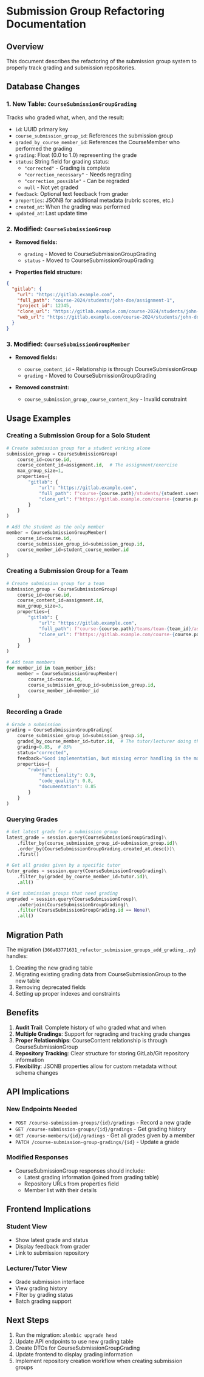 # Submission Group Refactoring Documentation

## Overview
This document describes the refactoring of the submission group system to properly track grading and submission repositories.

## Database Changes

### 1. New Table: `CourseSubmissionGroupGrading`
Tracks who graded what, when, and the result:
- `id`: UUID primary key
- `course_submission_group_id`: References the submission group
- `graded_by_course_member_id`: References the CourseMember who performed the grading
- `grading`: Float (0.0 to 1.0) representing the grade
- `status`: String field for grading status:
  - `"corrected"` - Grading is complete
  - `"correction_necessary"` - Needs regrading
  - `"correction_possible"` - Can be regraded
  - `null` - Not yet graded
- `feedback`: Optional text feedback from grader
- `properties`: JSONB for additional metadata (rubric scores, etc.)
- `created_at`: When the grading was performed
- `updated_at`: Last update time

### 2. Modified: `CourseSubmissionGroup`
- **Removed fields:**
  - `grading` - Moved to CourseSubmissionGroupGrading
  - `status` - Moved to CourseSubmissionGroupGrading
  
- **Properties field structure:**
```json
{
  "gitlab": {
    "url": "https://gitlab.example.com",
    "full_path": "course-2024/students/john-doe/assignment-1",
    "project_id": 12345,
    "clone_url": "https://gitlab.example.com/course-2024/students/john-doe/assignment-1.git",
    "web_url": "https://gitlab.example.com/course-2024/students/john-doe/assignment-1"
  }
}
```

### 3. Modified: `CourseSubmissionGroupMember`
- **Removed fields:**
  - `course_content_id` - Relationship is through CourseSubmissionGroup
  - `grading` - Moved to CourseSubmissionGroupGrading
  
- **Removed constraint:**
  - `course_submission_group_course_content_key` - Invalid constraint

## Usage Examples

### Creating a Submission Group for a Solo Student
```python
# Create submission group for a student working alone
submission_group = CourseSubmissionGroup(
    course_id=course.id,
    course_content_id=assignment.id,  # The assignment/exercise
    max_group_size=1,
    properties={
        "gitlab": {
            "url": "https://gitlab.example.com",
            "full_path": f"course-{course.path}/students/{student.username}/assignment-{assignment.path}",
            "clone_url": f"https://gitlab.example.com/course-{course.path}/students/{student.username}/assignment-{assignment.path}.git"
        }
    }
)

# Add the student as the only member
member = CourseSubmissionGroupMember(
    course_id=course.id,
    course_submission_group_id=submission_group.id,
    course_member_id=student_course_member.id
)
```

### Creating a Submission Group for a Team
```python
# Create submission group for a team
submission_group = CourseSubmissionGroup(
    course_id=course.id,
    course_content_id=assignment.id,
    max_group_size=3,
    properties={
        "gitlab": {
            "url": "https://gitlab.example.com",
            "full_path": f"course-{course.path}/teams/team-{team_id}/assignment-{assignment.path}",
            "clone_url": f"https://gitlab.example.com/course-{course.path}/teams/team-{team_id}/assignment-{assignment.path}.git"
        }
    }
)

# Add team members
for member_id in team_member_ids:
    member = CourseSubmissionGroupMember(
        course_id=course.id,
        course_submission_group_id=submission_group.id,
        course_member_id=member_id
    )
```

### Recording a Grade
```python
# Grade a submission
grading = CourseSubmissionGroupGrading(
    course_submission_group_id=submission_group.id,
    graded_by_course_member_id=tutor.id,  # The tutor/lecturer doing the grading
    grading=0.85,  # 85%
    status="corrected",
    feedback="Good implementation, but missing error handling in the main function.",
    properties={
        "rubric": {
            "functionality": 0.9,
            "code_quality": 0.8,
            "documentation": 0.85
        }
    }
)
```

### Querying Grades
```python
# Get latest grade for a submission group
latest_grade = session.query(CourseSubmissionGroupGrading)\
    .filter_by(course_submission_group_id=submission_group.id)\
    .order_by(CourseSubmissionGroupGrading.created_at.desc())\
    .first()

# Get all grades given by a specific tutor
tutor_grades = session.query(CourseSubmissionGroupGrading)\
    .filter_by(graded_by_course_member_id=tutor.id)\
    .all()

# Get submission groups that need grading
ungraded = session.query(CourseSubmissionGroup)\
    .outerjoin(CourseSubmissionGroupGrading)\
    .filter(CourseSubmissionGroupGrading.id == None)\
    .all()
```

## Migration Path

The migration (`366a83771631_refactor_submission_groups_add_grading_.py`) handles:
1. Creating the new grading table
2. Migrating existing grading data from CourseSubmissionGroup to the new table
3. Removing deprecated fields
4. Setting up proper indexes and constraints

## Benefits

1. **Audit Trail**: Complete history of who graded what and when
2. **Multiple Gradings**: Support for regrading and tracking grade changes
3. **Proper Relationships**: CourseContent relationship is through CourseSubmissionGroup
4. **Repository Tracking**: Clear structure for storing GitLab/Git repository information
5. **Flexibility**: JSONB properties allow for custom metadata without schema changes

## API Implications

### New Endpoints Needed
- `POST /course-submission-groups/{id}/gradings` - Record a new grade
- `GET /course-submission-groups/{id}/gradings` - Get grading history
- `GET /course-members/{id}/gradings` - Get all grades given by a member
- `PATCH /course-submission-group-gradings/{id}` - Update a grade

### Modified Responses
- CourseSubmissionGroup responses should include:
  - Latest grading information (joined from grading table)
  - Repository URLs from properties field
  - Member list with their details

## Frontend Implications

### Student View
- Show latest grade and status
- Display feedback from grader
- Link to submission repository

### Lecturer/Tutor View
- Grade submission interface
- View grading history
- Filter by grading status
- Batch grading support

## Next Steps

1. Run the migration: `alembic upgrade head`
2. Update API endpoints to use new grading table
3. Create DTOs for CourseSubmissionGroupGrading
4. Update frontend to display grading information
5. Implement repository creation workflow when creating submission groups